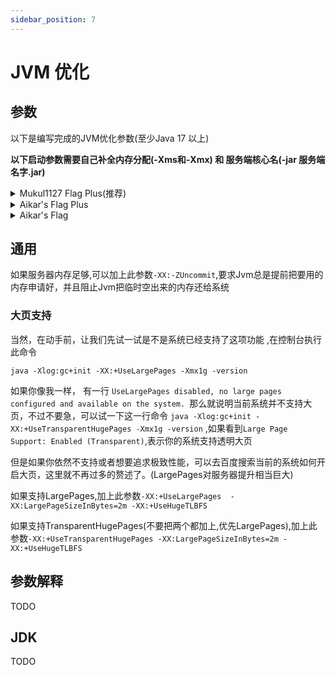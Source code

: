 ```yaml
---
sidebar_position: 7
---
```


# JVM 优化

## 参数

以下是编写完成的JVM优化参数(至少Java 17 以上)

**以下启动参数需要自己补全内存分配(-Xms和-Xmx) 和 服务端核心名(-jar 服务端名字.jar)**

<details>
  <summary>Mukul1127 Flag Plus(推荐)</summary>

Mukul1127 Flag Plus是现代的启动参数,使用ZGC作为垃圾回收，**注意:Mukul1127 Flag Plus至少需要4c8g以上环境才可以发挥出优势,4c8g一下请使用aikar flag plus**,Mukul1127 Flag Plus需要Java17以上!

```shell
java -XX:+UnlockExperimentalVMOptions -XX:+UnlockDiagnosticVMOptions -XX:+UseFMA -XX:+UseVectorCmov -XX:+UseNewLongLShift -XX:+UseFastStosb -XX:+SegmentedCodeCache -XX:+OptimizeStringConcat -XX:+DoEscapeAnalysis -XX:+OmitStackTraceInFastThrow -XX:+AlwaysActAsServerClassMachine -XX:+AlwaysPreTouch -XX:+DisableExplicitGC -XX:NmethodSweepActivity=1 -XX:ReservedCodeCacheSize=400M -XX:NonNMethodCodeHeapSize=12M -XX:ProfiledCodeHeapSize=194M -XX:NonProfiledCodeHeapSize=194M -XX:-DontCompileHugeMethods -XX:MaxNodeLimit=240000 -XX:NodeLimitFudgeFactor=8000 -XX:+UseVectorCmov -XX:+PerfDisableSharedMem -XX:+UseFastUnorderedTimeStamps -XX:+UseCriticalJavaThreadPriority -XX:ThreadPriorityPolicy=1 -XX:+UseZGC -XX:AllocatePrefetchStyle=1 -XX:-ZProactive
```

如果你使用Java 21 以上,你可以将`-XX:-ZProactive`换`-XX:+ZGenerational`,Java 22以上必须切换

</details>

<details>
  <summary>Aikar's Flag Plus</summary>

Aikar's Flag 是最通用的优化启动参数,Aikar's Flag Plus是在Aikar's Flag上进行了更好的优化

```shell
java -XX:+UnlockExperimentalVMOptions -XX:+UnlockDiagnosticVMOptions -XX:+UseFMA -XX:+UseVectorCmov -XX:+UseNewLongLShift -XX:+UseFastStosb -XX:+SegmentedCodeCache -XX:+OptimizeStringConcat -XX:+DoEscapeAnalysis -XX:+OmitStackTraceInFastThrow -XX:+AlwaysActAsServerClassMachine -XX:+AlwaysPreTouch -XX:+DisableExplicitGC -XX:NmethodSweepActivity=1 -XX:ReservedCodeCacheSize=400M -XX:NonNMethodCodeHeapSize=12M -XX:ProfiledCodeHeapSize=194M -XX:NonProfiledCodeHeapSize=194M -XX:-DontCompileHugeMethods -XX:MaxNodeLimit=240000 -XX:NodeLimitFudgeFactor=8000 -XX:+UseVectorCmov -XX:+PerfDisableSharedMem -XX:+UseFastUnorderedTimeStamps -XX:+UseCriticalJavaThreadPriority -XX:ThreadPriorityPolicy=1 -XX:AllocatePrefetchStyle=3 -XX:+UseG1GC -XX:MaxGCPauseMillis=37 -XX:+PerfDisableSharedMem -XX:G1HeapRegionSize=16M -XX:G1NewSizePercent=23 -XX:G1ReservePercent=20 -XX:SurvivorRatio=32 -XX:G1MixedGCCountTarget=3 -XX:G1HeapWastePercent=20 -XX:InitiatingHeapOccupancyPercent=10 -XX:G1RSetUpdatingPauseTimePercent=0 -XX:MaxTenuringThreshold=1 -XX:G1SATBBufferEnqueueingThresholdPercent=30 -XX:G1ConcMarkStepDurationMillis=5.0 -XX:GCTimeRatio=99 -XX:G1ConcRefinementServiceIntervalMillis=150 -XX:G1ConcRSHotCardLimit=16 
```

</details>

<details>
  <summary>Aikar's Flag </summary>

```shell
java -XX:+UseG1GC -XX:+ParallelRefProcEnabled -XX:MaxGCPauseMillis=200 -XX:+UnlockExperimentalVMOptions -XX:+DisableExplicitGC -XX:+AlwaysPreTouch -XX:G1NewSizePercent=30 -XX:G1MaxNewSizePercent=40 -XX:G1HeapRegionSize=8M -XX:G1ReservePercent=20 -XX:G1HeapWastePercent=5 -XX:G1MixedGCCountTarget=4 -XX:InitiatingHeapOccupancyPercent=15 -XX:G1MixedGCLiveThresholdPercent=90 -XX:G1RSetUpdatingPauseTimePercent=5 -XX:SurvivorRatio=32 -XX:+PerfDisableSharedMem -XX:MaxTenuringThreshold=1
```

</details>

## 通用

如果服务器内存足够,可以加上此参数`-XX:-ZUncommit`,要求Jvm总是提前把要用的内存申请好，并且阻止Jvm把临时空出来的内存还给系统

### 大页支持

当然，在动手前，让我们先试一试是不是系统已经支持了这项功能 ,在控制台执行此命令

```shell
java -Xlog:gc+init -XX:+UseLargePages -Xmx1g -version
```

如果你像我一样， 有一行 `UseLargePages disabled, no large pages configured and available on the system. `那么就说明当前系统并不支持大页，不过不要急，可以试一下这一行命令 `java -Xlog:gc+init -XX:+UseTransparentHugePages -Xmx1g -version` ,如果看到`Large Page Support: Enabled (Transparent)`,表示你的系统支持透明大页

但是如果你依然不支持或者想要追求极致性能，可以去百度搜索当前的系统如何开启大页，这里就不再过多的赘述了。(LargePages对服务器提升相当巨大)

如果支持LargePages,加上此参数`-XX:+UseLargePages  -XX:LargePageSizeInBytes=2m -XX:+UseHugeTLBFS`

如果支持TransparentHugePages(不要把两个都加上,优先LargePages),加上此参数`-XX:+UseTransparentHugePages -XX:LargePageSizeInBytes=2m -XX:+UseHugeTLBFS`

## 参数解释

TODO 

## JDK

TODO
